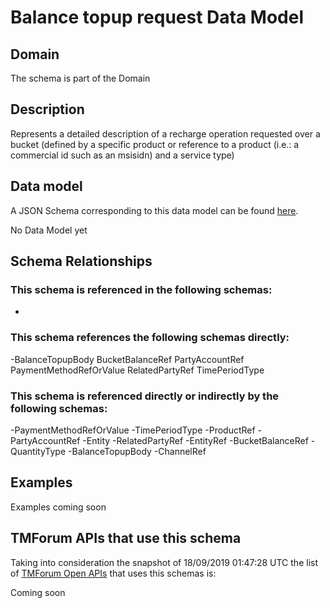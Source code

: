 # Balance topup request Data Model

## Domain

The  schema is part of the  Domain

## Description

Represents a detailed description of a recharge operation requested over a bucket (defined by a specific product or reference to a product (i.e.: a commercial id such as an msisidn) and a service type)

## Data model

A JSON Schema corresponding to this data model can be found
[here](https://github.com/tmforum-rand/schemas/blob/master/Customer/BalanceTopupRequest.schema.json).

No Data Model yet

## Schema Relationships

### This schema is referenced in the following schemas:

-

### This schema references the following schemas directly:

-BalanceTopupBody
BucketBalanceRef
PartyAccountRef
PaymentMethodRefOrValue
RelatedPartyRef
TimePeriodType

### This schema is referenced directly or indirectly by the following schemas:

-PaymentMethodRefOrValue
-TimePeriodType
-ProductRef
-PartyAccountRef
-Entity
-RelatedPartyRef
-EntityRef
-BucketBalanceRef
-QuantityType
-BalanceTopupBody
-ChannelRef



## Examples

Examples coming soon

## TMForum APIs that use this schema

Taking into consideration the snapshot of 18/09/2019 01:47:28 UTC the list of [TMForum Open APIs](https://www.tmforum.org/open-apis/) that uses this schemas is:

Coming soon
